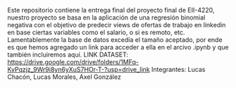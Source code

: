 Este repositorio contiene la entrega final del proyecto final de EII-4220, nuestro proyecto se basa en la aplicación de una regresión binomial negativa con el objetivo de predecir views de ofertas de trabajo en linkedin en base ciertas variables como el salario, o si es remoto, etc.
Lamentablemente la base de datos excedía el tamaño aceptado, por ende es que hemos agregado un link para acceder a ella en el arcivo .ipynb y que también incluiremos aquí.
LINK DATASET: https://drive.google.com/drive/folders/1MFq-KvPqzjz_9Wr9i8yn6yXuS7HOr-T-?usp=drive_link
Integrantes: Lucas Chacón, Lucas Morales, Axel González
